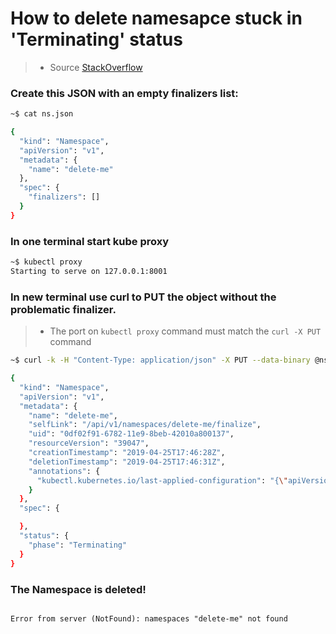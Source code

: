 # How to delete namesapce stuck in 'Terminating' status

> - Source [StackOverflow](https://stackoverflow.com/questions/55853312/how-to-force-delete-a-kubernetes-namespace)

### Create this JSON with an empty finalizers list:
```sh
~$ cat ns.json

{
  "kind": "Namespace",
  "apiVersion": "v1",
  "metadata": {
    "name": "delete-me"
  },
  "spec": {
    "finalizers": []
  }
}
```

### In one terminal start kube proxy
```sh
~$ kubectl proxy
Starting to serve on 127.0.0.1:8001
```

### In new terminal use curl to PUT the object without the problematic finalizer.
> - The port on `kubectl proxy` command must match the `curl -X PUT` command
```sh
~$ curl -k -H "Content-Type: application/json" -X PUT --data-binary @ns.json http://127.0.0.1:8001/api/v1/namespaces/delete-me/finalize

{
  "kind": "Namespace",
  "apiVersion": "v1",
  "metadata": {
    "name": "delete-me",
    "selfLink": "/api/v1/namespaces/delete-me/finalize",
    "uid": "0df02f91-6782-11e9-8beb-42010a800137",
    "resourceVersion": "39047",
    "creationTimestamp": "2019-04-25T17:46:28Z",
    "deletionTimestamp": "2019-04-25T17:46:31Z",
    "annotations": {
      "kubectl.kubernetes.io/last-applied-configuration": "{\"apiVersion\":\"v1\",\"kind\":\"Namespace\",\"metadata\":{\"annotations\":{},\"name\":\"delete-me\"},\"spec\":{\"finalizers\":[\"foregroundDeletion\"]}}\n"
    }
  },
  "spec": {

  },
  "status": {
    "phase": "Terminating"
  }
}
```

### The Namespace is deleted!
```sh~$ kubectl get ns delete-me

Error from server (NotFound): namespaces "delete-me" not found
```
